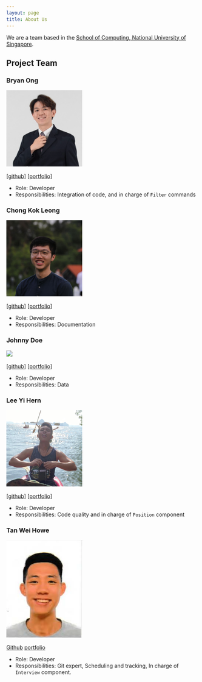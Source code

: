 ```yaml
---
layout: page
title: About Us
---
```


We are a team based in the [School of Computing, National University of Singapore](http://www.comp.nus.edu.sg).

## Project Team

### Bryan Ong

<img src="images/likeabowx.png" width="200px">

[[github](https://github.com/likeabowx)]
[[portfolio](team/likeabowx.md)]

* Role: Developer
* Responsibilities: Integration of code, and in charge of `Filter` commands

### Chong Kok Leong

<img src="images/sethckl.png" width="200px">

[[github](http://github.com/SethCKL)]
[[portfolio](team/SethCKL.md)]

* Role: Developer
* Responsibilities: Documentation

### Johnny Doe

<img src="images/johndoe.png" width="200px">

[[github](http://github.com/johndoe)] [[portfolio](team/johndoe.md)]

* Role: Developer
* Responsibilities: Data

### Lee Yi Hern

<img src="images/yihern-lee.png" width="200px">

[[github](https://github.com/YiHern-Lee)]
[[portfolio](team/yihern-lee.md)]

* Role: Developer
* Responsibilities: Code quality and in charge of `Position` component  

### Tan Wei Howe

<img src="images/goalfix.png" width="200px">

[Github](http://github.com/goalfix)
[portfolio](team/goalfix.md)

* Role: Developer
* Responsibilities: Git expert, Scheduling and tracking, In charge of `Interview` component.

